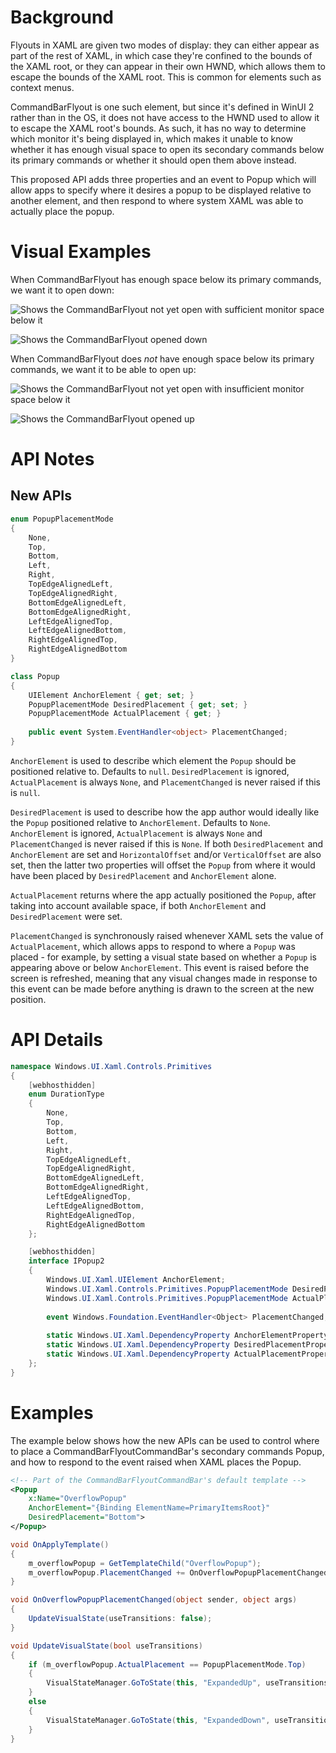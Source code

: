 <!-- The purpose of this spec is to describe a new feature and
its APIs that make up a new feature in WinUI. -->

<!-- There are two audiences for the spec. The first are people
that want to evaluate and give feedback on the API, as part of
the submission process.  When it's complete
it will be incorporated into the public documentation at
docs.microsoft.com (http://docs.microsoft.com/uwp/toolkits/winui/).
Hopefully we'll be able to copy it mostly verbatim.
So the second audience is everyone that reads there to learn how
and why to use this API. -->

# Background
<!-- Use this section to provide background context for the new API(s) 
in this spec. -->

<!-- This section and the appendix are the only sections that likely
do not get copied to docs.microsoft.com; they're just an aid to reading this spec. -->

<!-- If you're modifying an existing API, included a link here to the
existing page(s) -->

<!-- For example, this section is a place to explain why you're adding this API rather than
modifying an existing API. -->

<!-- For example, this is a place to provide a brief explanation of some dependent
area, just explanation enough to understand this new API, rather than telling
the reader "go read 100 pages of background information posted at ...". -->

Flyouts in XAML are given two modes of display: they can either appear as part of the rest of XAML,
in which case they're confined to the bounds of the XAML root, or they can appear in their own HWND, which
allows them to escape the bounds of the XAML root.  This is common for elements such as context menus.

CommandBarFlyout is one such element, but since it's defined in WinUI 2 rather than in the OS, it does not
have access to the HWND used to allow it to escape the XAML root's bounds.  As such, it has no way to
determine which monitor it's being displayed in, which makes it unable to know whether it has enough visual space
to open its secondary commands below its primary commands or whether it should open them above instead.

This proposed API adds three properties and an event to Popup which will allow apps to specify where it desires a popup
to be displayed relative to another element, and then respond to where system XAML was able to actually place
the popup.

# Visual Examples
<!-- Use this section to provide a brief description of the feature.
For an example, see the introduction to the PasswordBox control 
(http://docs.microsoft.com/windows/uwp/design/controls-and-patterns/password-box). -->

When CommandBarFlyout has enough space below its primary commands, we want it to open down:

![Shows the CommandBarFlyout not yet open with sufficient monitor space below it](images/CommandBarFlyout-SufficientSpace.png)

![Shows the CommandBarFlyout opened down](images/CommandBarFlyout-SufficientSpace-Open.png)

When CommandBarFlyout does *not* have enough space below its primary commands, we want it to be able to open up:

![Shows the CommandBarFlyout not yet open with insufficient monitor space below it](images/CommandBarFlyout-InsufficientSpace.png)

![Shows the CommandBarFlyout opened up](images/CommandBarFlyout-InsufficientSpace-Open.png)

# API Notes
<!-- Option 1: Give a one or two line description of each API (type
and member), or at least the ones that aren't obvious
from their name.  These descriptions are what show up
in IntelliSense. For properties, specify the default value of the property if it
isn't the type's default (for example an int-typed property that doesn't default to zero.) -->

<!-- Option 2: Put these descriptions in the below API Details section,
with a "///" comment above the member or type. -->

## New APIs

```csharp
enum PopupPlacementMode
{
    None,
    Top,
    Bottom,
    Left,
    Right,
    TopEdgeAlignedLeft,
    TopEdgeAlignedRight,
    BottomEdgeAlignedLeft,
    BottomEdgeAlignedRight,
    LeftEdgeAlignedTop,
    LeftEdgeAlignedBottom,
    RightEdgeAlignedTop,
    RightEdgeAlignedBottom
}

class Popup
{
    UIElement AnchorElement { get; set; }
    PopupPlacementMode DesiredPlacement { get; set; }
    PopupPlacementMode ActualPlacement { get; }
    
    public event System.EventHandler<object> PlacementChanged;
}
```

`AnchorElement` is used to describe which element the `Popup` should be positioned relative to.
Defaults to `null`.  `DesiredPlacement` is ignored, `ActualPlacement` is always `None`, and
`PlacementChanged` is never raised if this is `null`.

`DesiredPlacement` is used to describe how the app author would ideally like the `Popup`
positioned relative to `AnchorElement`.  Defaults to `None`.  `AnchorElement` is ignored,
`ActualPlacement` is always `None` and `PlacementChanged` is never raised if this is `None`. 
If both `DesiredPlacement` and `AnchorElement` are set and `HorizontalOffset` and/or `VerticalOffset`
are also set, then the latter two properties will offset the `Popup` from where it would have been
placed by `DesiredPlacement` and `AnchorElement` alone.

`ActualPlacement` returns where the app actually positioned the `Popup`, after taking into account
available space, if both `AnchorElement` and `DesiredPlacement` were set.

`PlacementChanged` is synchronously raised whenever XAML sets the value of `ActualPlacement`,
which allows apps to respond to where a `Popup` was placed - for example, by setting
a visual state based on whether a `Popup` is appearing above or below `AnchorElement`.
This event is raised before the screen is refreshed, meaning that any visual changes made
in response to this event can be made before anything is drawn to the screen at the new position.

# API Details
<!-- The exact API, in MIDL3 format (https://docs.microsoft.com/en-us/uwp/midl-3/) -->

```csharp
namespace Windows.UI.Xaml.Controls.Primitives
{
    [webhosthidden]
    enum DurationType
    {
        None,
        Top,
        Bottom,
        Left,
        Right,
        TopEdgeAlignedLeft,
        TopEdgeAlignedRight,
        BottomEdgeAlignedLeft,
        BottomEdgeAlignedRight,
        LeftEdgeAlignedTop,
        LeftEdgeAlignedBottom,
        RightEdgeAlignedTop,
        RightEdgeAlignedBottom
    };

    [webhosthidden]
    interface IPopup2
    {
        Windows.UI.Xaml.UIElement AnchorElement;
        Windows.UI.Xaml.Controls.Primitives.PopupPlacementMode DesiredPlacement;
        Windows.UI.Xaml.Controls.Primitives.PopupPlacementMode ActualPlacement { get; };
        
        event Windows.Foundation.EventHandler<Object> PlacementChanged;
        
        static Windows.UI.Xaml.DependencyProperty AnchorElementProperty{ get; };
        static Windows.UI.Xaml.DependencyProperty DesiredPlacementProperty{ get; };
        static Windows.UI.Xaml.DependencyProperty ActualPlacementProperty{ get; };
    };
}
```

# Examples
The example below shows how the new APIs can be used to control where to place a CommandBarFlyoutCommandBar's
secondary commands Popup, and how to respond to the event raised when XAML places the Popup.

```xml
<!-- Part of the CommandBarFlyoutCommandBar's default template -->
<Popup
    x:Name="OverflowPopup"
    AnchorElement="{Binding ElementName=PrimaryItemsRoot}"
    DesiredPlacement="Bottom">
</Popup>
```

```csharp
void OnApplyTemplate()
{
    m_overflowPopup = GetTemplateChild("OverflowPopup");
    m_overflowPopup.PlacementChanged += OnOverflowPopupPlacementChanged;
}

void OnOverflowPopupPlacementChanged(object sender, object args)
{
    UpdateVisualState(useTransitions: false);
}

void UpdateVisualState(bool useTransitions)
{
    if (m_overflowPopup.ActualPlacement == PopupPlacementMode.Top)
    {
        VisualStateManager.GoToState(this, "ExpandedUp", useTransitions);
    }
    else
    {
        VisualStateManager.GoToState(this, "ExpandedDown", useTransitions);
    }
}
```